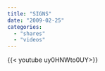 ```yaml
---
title: "SIGNS"
date: "2009-02-25"
categories:
  - "shares"
  - "videos"
---
```


<div style="width: 70vw;">{{< youtube uy0HNWto0UY>}}</div>
